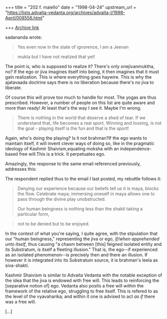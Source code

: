 +++
title = "202 f. maiello"
date = "1998-04-24"
upstream_url = "https://lists.advaita-vedanta.org/archives/advaita-l/1998-April/008556.html"

+++
[Archive link](https://lists.advaita-vedanta.org/archives/advaita-l/1998-April/008556.html)

sadananda wrote:

>   Yes even now in the state of ignorence,  I am a Jeevan

> mukta but I have not realized that yet!

The point is, who is supposed to realize it?  There's only onejivanmuktha, no?
If the ego or jiva imagines itself into being,
it then imagines that it must gain realization.  This is where
everything goes haywire.  This is why the ajatavaada doctrine
says there is no liberation because there's no jiva to liberate.

Of course this will prove too much to handle for most.
The yogas are thus prescribed.  However, a number
of people on this list are quite aware and more than ready!
At least that's the way I see it.  Maybe I'm wrong.

> There is nothing in the world that deserve a shed
> of tear. If we understand that, life becomes  a real sport.  Winning and
> loosing, is not the goal - playing itself is the fun and that is the sport!

Again, who's doing the playing?  Is it not brahman?If the ego wants to maintain
itself, it will invent clever ways of
doing so, like in the pragmatic ideology of Kashmir Shaivism,equating moksha
with an independence-based free will.This is a trick.  It perpetuates ego.

Amazingly, the response to the same email referenced
previously, addresses this:

The respondent replied thus to the email I last posted,
my rebuttle follows it:

>  Denying our experience because our beliefs tell us it is maya,
> blocks the flow.  Celebrate maya; immersing oneself in maya allows
> one to pass through the divine play unobstructed.
>
> Our human beingness is nothing less than the shakti taking a particular form,

> not to be denied but to be enjoyed.

In the context of what you're saying, I quite agree, with the stipulation that
our "human beingness," representing the jiva or ego, *if/when apprehended unto
itself*, thus causing "a chasm between [this] feigned isolated entity and its
Substratum, is itself a fleeting illusion."  That is, the ego--if experienced
as
an isolated phenomenon--is precisely then and there an illusion.  If however
it is integrated into its Substratum source, it is brahman's leela as
siva-shakti.

Kashmir Shaivism is similar to Advaita Vedanta with the notable exception
of the idea that the jiva is endowed with free will.  This leads to reinforcing
the
[separative notion of] ego.  Vedanta also posits a free will *within* the
framework of the relative ego, struggling to free itself.  This is refered to
as the level of the vyavaharika; and within it one is advised to act *as if*
there was a free will.

[...]

